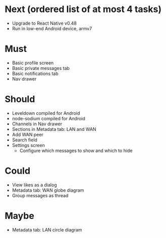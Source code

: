 # Next (ordered list of at most 4 tasks)

- Upgrade to React Native v0.48
- Run in low-end Android device, armv7

# Must

- Basic profile screen
- Basic private messages tab
- Basic notifications tab
- Nav drawer

# Should

- Leveldown compiled for Android
- node-sodium compiled for Android
- Channels in Nav drawer
- Sections in Metadata tab: LAN and WAN
- Add WAN peer
- Search field
- Settings screen
  - Configure which messages to show and which to hide

# Could

- View likes as a dialog
- Metadata tab: WAN globe diagram
- Group messages as thread

# Maybe

- Metadata tab: LAN circle diagram
